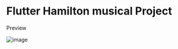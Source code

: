 # Flutter Hamilton musical Project 

Preview

![image](https://github.com/CloudreiL/hamilton-test-app/assets/124619046/e7b3017d-a79e-40da-bfb5-fa2b12c04e86)


